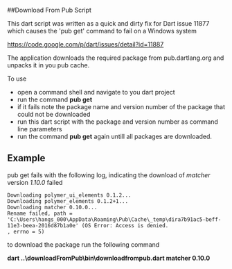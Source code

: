 ##Download From Pub Script

This dart script was written as a quick and dirty fix for Dart issue 11877 which causes the 'pub get' command to fail on a Windows system

https://code.google.com/p/dart/issues/detail?id=11887

The application downloads the required package from pub.dartlang.org and unpacks it in you pub cache.

To use
* open a command shell and navigate to you dart project
* run the command **pub get**
* if it fails note the package name and version number of the package that could not be downloaded
* run this dart script with the package and version number as command line parameters
* run the command **pub get** again untill all packages are downloaded.

## Example

pub get fails with the following log, indicating the download of *matcher* version *1.10.0* failed
```
Downloading polymer_ui_elements 0.1.2...
Downloading polymer_elements 0.1.2+1...
Downloading matcher 0.10.0...
Rename failed, path = 'C:\Users\hangs_000\AppData\Roaming\Pub\Cache\_temp\dira7b91ac5-beff-11e3-beea-2016d87b1a0e' (OS Error: Access is denied.
, errno = 5)
```
to download the package run the following command 

**dart ..\downloadFromPub\bin\downloadfrompub.dart matcher 0.10.0** 
